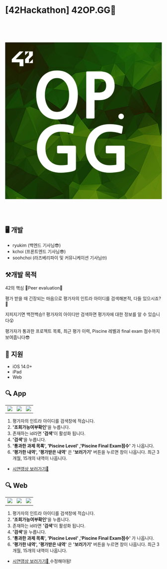 # [42Hackathon] 42OP.GG👀

<p align="center">
	<br/>
	<br/>
	<br/>
	<br/>
	<img src="https://github.com/ChoiKanghun/images/blob/master/opgg_cover.png" alt="42opgg_app_icon" />
	<br/>
	<br/>
	<br/>
	<br/>
</p>


## 🖥 개발

* ryukim (백엔드 기사님😎)
* kchoi (프론트엔드 기사님😎)
* soohchoi (라즈베리파이 및 커뮤니케이션 기사님🤓)

## ⚒개발 목적

42의 핵심 🙌Peer evaluation🙌

평가 받을 때 긴장되는 마음으로 평가자의 인트라 아이디를 검색해본적, 다들 있으시죠?👀

지피지기면 백전백승‼️ 평가자의 아이디만 검색하면 평가자에 대한 정보를 알 수 있습니다&#128562; 

평가자가 통과한 프로젝트 목록, 최근 평가 이력, Piscine 레벨과 final exam 점수까지 보여줍니다😎

## 📱 지원

* iOS 14.0+
* iPad
* Web

## 🔍 App

<table>
	<tr>
		<td>
			<img src="https://user-images.githubusercontent.com/41955126/102572694-19adfa80-4130-11eb-9a5a-8cd030e29b26.png" />
		</td>
		<td>
			<img src="https://user-images.githubusercontent.com/41955126/102572784-4e21b680-4130-11eb-9f31-0fa45645ffbd.png"/>
		</td>
		<td>
			<img src="https://user-images.githubusercontent.com/41955126/102572794-52e66a80-4130-11eb-98f4-dceffe311a8f.png"/>
		</td>
	</tr>
</table>


1. 평가자의 인트라 아이디를 검색창에 적습니다.
2. <strong>'조회가능여부확인'</strong>을 누릅니다.
3. 존재하는 id라면 <strong>'검색'</strong>이 활성화 됩니다.
4. <strong>'검색'</strong>을 누릅니다.
5. <strong>'통과한 과제 목록', 'Piscine Level' ,'Piscine Final Exam점수' </strong>가 나옵니다.
6. <strong>'평가한 내역', '평가받은 내역'</strong> 은 <strong>'보러가기'</strong> 버튼을 누르면 창이 나옵니다. 최근 3개월, 15개의 내역이 나옵니다.

* <a href="https://www.youtube.com/watch?v=FNPcAha1kwk"> 시연영상 보러가기🎥 </a>

## 🔍 Web

<table>
	<tr>
		<td>
			<img src="https://user-images.githubusercontent.com/41955126/102572694-19adfa80-4130-11eb-9a5a-8cd030e29b26.png" />
		</td>
		<td>
			<img src="https://user-images.githubusercontent.com/41955126/102572784-4e21b680-4130-11eb-9f31-0fa45645ffbd.png"/>
		</td>
		<td>
			<img src="https://user-images.githubusercontent.com/41955126/102572794-52e66a80-4130-11eb-98f4-dceffe311a8f.png"/>
		</td>
	</tr>
</table>


1. 평가자의 인트라 아이디를 검색창에 적습니다.
2. <strong>'조회가능여부확인'</strong>을 누릅니다.
3. 존재하는 id라면 <strong>'검색'</strong>이 활성화 됩니다.
4. <strong>'검색'</strong>을 누릅니다.
5. <strong>'통과한 과제 목록', 'Piscine Level' ,'Piscine Final Exam점수' </strong>가 나옵니다.
6. <strong>'평가한 내역', '평가받은 내역'</strong> 은 <strong>'보러가기'</strong> 버튼을 누르면 창이 나옵니다. 최근 3개월, 15개의 내역이 나옵니다.

* <a href="https://youtu.be/FgTvJVmrqZY"> 시연영상 보러가기🎥 </a>수정해야됨!
